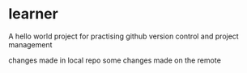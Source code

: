 # learner
A hello world project for practising github version control and project management

changes made in local repo
some changes made on the remote

